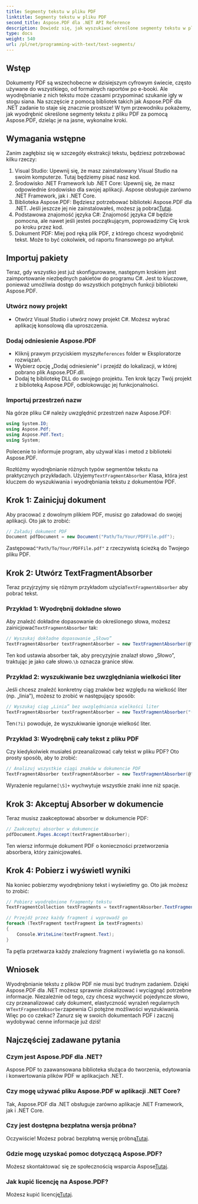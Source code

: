 ```yaml
---
title: Segmenty tekstu w pliku PDF
linktitle: Segmenty tekstu w pliku PDF
second_title: Aspose.PDF dla .NET API Reference
description: Dowiedz się, jak wyszukiwać określone segmenty tekstu w pliku PDF za pomocą wyrażeń regularnych w programie Aspose.PDF dla platformy .NET.
type: docs
weight: 540
url: /pl/net/programming-with-text/text-segments/
---
```

## Wstęp

Dokumenty PDF są wszechobecne w dzisiejszym cyfrowym świecie, często używane do wszystkiego, od formalnych raportów po e-booki. Ale wyodrębnianie z nich tekstu może czasami przypominać szukanie igły w stogu siana. Na szczęście z pomocą bibliotek takich jak Aspose.PDF dla .NET zadanie to staje się znacznie prostsze! W tym przewodniku pokażemy, jak wyodrębnić określone segmenty tekstu z pliku PDF za pomocą Aspose.PDF, dzieląc je na jasne, wykonalne kroki. 

## Wymagania wstępne

Zanim zagłębisz się w szczegóły ekstrakcji tekstu, będziesz potrzebować kilku rzeczy:

1. Visual Studio: Upewnij się, że masz zainstalowany Visual Studio na swoim komputerze. Tutaj będziemy pisać nasz kod.
2. Środowisko .NET Framework lub .NET Core: Upewnij się, że masz odpowiednie środowisko dla swojej aplikacji. Aspose obsługuje zarówno .NET Framework, jak i .NET Core.
3.  Biblioteka Aspose.PDF: Będziesz potrzebować biblioteki Aspose.PDF dla .NET. Jeśli jeszcze jej nie zainstalowałeś, możesz ją pobrać[Tutaj](https://releases.aspose.com/pdf/net/).
4. Podstawowa znajomość języka C#: Znajomość języka C# będzie pomocna, ale nawet jeśli jesteś początkującym, poprowadzimy Cię krok po kroku przez kod.
5. Dokument PDF: Miej pod ręką plik PDF, z którego chcesz wyodrębnić tekst. Może to być cokolwiek, od raportu finansowego po artykuł.

## Importuj pakiety

Teraz, gdy wszystko jest już skonfigurowane, następnym krokiem jest zaimportowanie niezbędnych pakietów do programu C#. Jest to kluczowe, ponieważ umożliwia dostęp do wszystkich potężnych funkcji biblioteki Aspose.PDF.

### Utwórz nowy projekt

- Otwórz Visual Studio i utwórz nowy projekt C#. Możesz wybrać aplikację konsolową dla uproszczenia.

### Dodaj odniesienie Aspose.PDF

-  Kliknij prawym przyciskiem myszy`References` folder w Eksploratorze rozwiązań.
- Wybierz opcję „Dodaj odniesienie” i przejdź do lokalizacji, w której pobrano plik Aspose.PDF.dll.
- Dodaj tę bibliotekę DLL do swojego projektu. Ten krok łączy Twój projekt z biblioteką Aspose.PDF, odblokowując jej funkcjonalności.

### Importuj przestrzeń nazw

Na górze pliku C# należy uwzględnić przestrzeń nazw Aspose.PDF:

```csharp
using System.IO;
using Aspose.Pdf;
using Aspose.Pdf.Text;
using System;
```
Polecenie to informuje program, aby używał klas i metod z biblioteki Aspose.PDF.

Rozłóżmy wyodrębnianie różnych typów segmentów tekstu na praktycznych przykładach. Użyjemy`TextFragmentAbsorber` Klasa, która jest kluczem do wyszukiwania i wyodrębniania tekstu z dokumentów PDF.

## Krok 1: Zainicjuj dokument

Aby pracować z dowolnym plikiem PDF, musisz go załadować do swojej aplikacji. Oto jak to zrobić:

```csharp
// Załaduj dokument PDF
Document pdfDocument = new Document("Path/To/Your/PDFFile.pdf");
```
 Zastępować`"Path/To/Your/PDFFile.pdf"` z rzeczywistą ścieżką do Twojego pliku PDF.

## Krok 2: Utwórz TextFragmentAbsorber

 Teraz przyjrzyjmy się różnym przykładom użycia`TextFragmentAbsorber` aby pobrać tekst.

### Przykład 1: Wyodrębnij dokładne słowo

 Aby znaleźć dokładne dopasowanie do określonego słowa, możesz zainicjować`TextFragmentAbsorber` tak:

```csharp
// Wyszukaj dokładne dopasowanie „Słowo”
TextFragmentAbsorber textFragmentAbsorber = new TextFragmentAbsorber(@"\bWord\b", new TextSearchOptions(true));
```
 Ten kod ustawia absorber tak, aby precyzyjnie znalazł słowo „Słowo”, traktując je jako całe słowo.`\b` oznacza granice słów.

### Przykład 2: wyszukiwanie bez uwzględniania wielkości liter

Jeśli chcesz znaleźć konkretny ciąg znaków bez względu na wielkość liter (np. „linia”), możesz to zrobić w następujący sposób:

```csharp
// Wyszukaj ciąg „Linia” bez uwzględniania wielkości liter
TextFragmentAbsorber textFragmentAbsorber = new TextFragmentAbsorber("(?i)Line", new TextSearchOptions(true));
```
 Ten`(?i)` powoduje, że wyszukiwanie ignoruje wielkość liter. 

### Przykład 3: Wyodrębnij cały tekst z pliku PDF

Czy kiedykolwiek musiałeś przeanalizować cały tekst w pliku PDF? Oto prosty sposób, aby to zrobić:

```csharp
// Analizuj wszystkie ciągi znaków w dokumencie PDF
TextFragmentAbsorber textFragmentAbsorber = new TextFragmentAbsorber(@"[\S]+");
```
 Wyrażenie regularne`[\S]+` wychwytuje wszystkie znaki inne niż spacje. 

## Krok 3: Akceptuj Absorber w dokumencie

Teraz musisz zaakceptować absorber w dokumencie PDF:

```csharp
// Zaakceptuj absorber w dokumencie
pdfDocument.Pages.Accept(textFragmentAbsorber);
```
Ten wiersz informuje dokument PDF o konieczności przetworzenia absorbera, który zainicjowałeś.

## Krok 4: Pobierz i wyświetl wyniki

Na koniec pobierzmy wyodrębniony tekst i wyświetlmy go. Oto jak możesz to zrobić:

```csharp
// Pobierz wyodrębnione fragmenty tekstu
TextFragmentCollection textFragments = textFragmentAbsorber.TextFragments;

// Przejdź przez każdy fragment i wyprowadź go
foreach (TextFragment textFragment in textFragments)
{
    Console.WriteLine(textFragment.Text);
}
```
Ta pętla przetwarza każdy znaleziony fragment i wyświetla go na konsoli.

## Wniosek

 Wyodrębnianie tekstu z plików PDF nie musi być trudnym zadaniem. Dzięki Aspose.PDF dla .NET możesz sprawnie zlokalizować i wyciągnąć potrzebne informacje. Niezależnie od tego, czy chcesz wychwycić pojedyncze słowo, czy przeanalizować cały dokument, elastyczność wyrażeń regularnych w`TextFragmentAbsorber`zapewnia Ci potężne możliwości wyszukiwania. Więc po co czekać? Zanurz się w swoich dokumentach PDF i zacznij wydobywać cenne informacje już dziś!

## Najczęściej zadawane pytania

### Czym jest Aspose.PDF dla .NET?
Aspose.PDF to zaawansowana biblioteka służąca do tworzenia, edytowania i konwertowania plików PDF w aplikacjach .NET.

### Czy mogę używać pliku Aspose.PDF w aplikacji .NET Core?
Tak, Aspose.PDF dla .NET obsługuje zarówno aplikacje .NET Framework, jak i .NET Core.

### Czy jest dostępna bezpłatna wersja próbna?
 Oczywiście! Możesz pobrać bezpłatną wersję próbną[Tutaj](https://releases.aspose.com/).

### Gdzie mogę uzyskać pomoc dotyczącą Aspose.PDF?
 Możesz skontaktować się ze społecznością wsparcia Aspose[Tutaj](https://forum.aspose.com/c/pdf/10).

### Jak kupić licencję na Aspose.PDF?
 Możesz kupić licencję[Tutaj](https://purchase.aspose.com/buy).